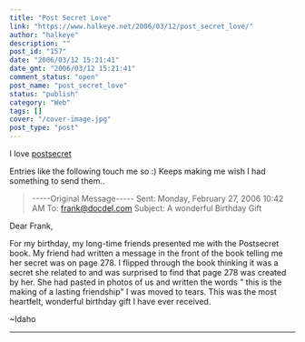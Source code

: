 ```yaml
---
title: "Post Secret Love"
link: "https://www.halkeye.net/2006/03/12/post_secret_love/"
author: "halkeye"
description: ""
post_id: "157"
date: "2006/03/12 15:21:41"
date_gmt: "2006/03/12 15:21:41"
comment_status: "open"
post_name: "post_secret_love"
status: "publish"
category: "Web"
tags: []
cover: "/cover-image.jpg"
post_type: "post"
---
```


I love [postsecret](http://postsecret.blogspot.com/)

Entries like the following touch me so :) Keeps making me wish I had something to send them..



> \-----Original Message-----
Sent: Monday, February 27, 2006 10:42 AM
To: frank@docdel.com
Subject: A wonderful Birthday Gift

Dear Frank,

For my birthday, my long-time friends presented me with the Postsecret book. My friend had written a message in the front of the book telling me her secret was on page 278. I flipped through the book thinking it was a secret she related to and was surprised to find that page 278 was created by her. She had pasted in photos of us and written the words " this is the making of a lasting friendship" I was moved to tears. This was the most heartfelt, wonderful birthday gift I have ever received.

~Idaho  

--------------------------
